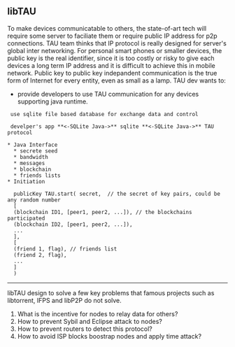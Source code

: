 libTAU 
------
To make devices communicatable to others, the state-of-art tech will require some server to faciliate them or require public IP address for p2p connections. 
TAU team thinks that IP protocol is really designed for server's global inter networking.
For personal smart phones or smaller devices, the public key is the real identifier, since it is too costly or risky to give each devices a long term IP address and it is difficult to achieve this in mobile network. 
Public key to public key indepandent communication is the true form of Internet for every entity, even as small as a lamp. 
TAU dev wants to:
* provide developers to use TAU communication for any devices supporting java runtime.

```
 use sqlite file based database for exchange data and control
 
 develper's app **<-SQLite Java->** sqlite **<-SQLite Java->** TAU protocol

* Java Interface
  * secrete seed
  * bandwidth
  * messages
  * blockchain
  * friends lists
* Initiation

  publicKey TAU.start( secret,  // the secret of key pairs, could be any random number
  [
  (blockchain ID1, [peer1, peer2, ...]), // the blockchains participated
  (blockchain ID2, [peer1, peer2, ...]),
  ...
  ],
  [ 
  (friend 1, flag), // friends list
  (friend 2, flag),
  ...
  ]
  )
```

------
libTAU design to solve a few key problems that famous projects such as libtorrent, IFPS and libP2P do not solve. 
1. What is the incentive for nodes to relay data for others? 
2. How to prevent Sybil and Eclipse attack to nodes? 
3. How to prevent routers to detect this protocol? 
4. How to avoid ISP blocks boostrap nodes and apply time attack? 
